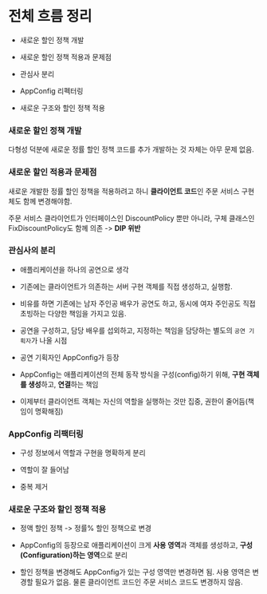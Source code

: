 # 전체 흐름 정리

- 새로운 할인 정책 개발

- 새로운 할인 정책 적용과 문제점

- 관심사 분리

- AppConfig 리펙터링

- 새로운 구조와 할인 정책 적용


### 새로운 할인 정책 개발

다형성 덕분에 새로운 정률 할인 정책 코드를 추가 개발하는 것 자체는 아무 문제 없음.

### 새로운 할인 적용과 문제점

새로운 개발한 정률 할인 정책을 적용하려고 하니 **클라이언트 코드**인 주문 서비스 구현체도 함께 변경해야함.

주문 서비스 클라이언트가 인터페이스인 DiscountPolicy 뿐만 아니라, 구체 클래스인 FixDiscountPolicy도 함께 의존 -> **DIP 위반**

### 관심사의 분리

- 애플리케이션을 하나의 공연으로 생각

- 기존에는 클라이언트가 의존하는 서버 구현 객체를 직접 생성하고, 실행함.

- 비유를 하면 기존에는 남자 주인공 배우가 공연도 하고, 동시에 여자 주인공도 직접 초빙하는 다양한 책임을 가지고 있음.

- 공연을 구성하고, 담당 배우를 섭외하고, 지정하는 책임을 담당하는 별도의 `공연 기획자`가 나올 시점

- 공연 기획자인 AppConfig가 등장

- AppConfig는 애플리케이션의 전체 동작 방식을 구성(config)하기 위해, **구현 객체를 생성**하고, **연결**하는 책임

- 이제부터 클라이언트 객체는 자신의 역할을 실행하는 것만 집중, 권한이 줄어듬(책임이 명확해짐)

### AppConfig 리팩터링

- 구성 정보에서 역할과 구현을 명확하게 분리

- 역할이 잘 들어남

- 중복 제거

### 새로운 구조와 할인 정책 적용

- 정액 할인 정책 -> 정률% 할인 정책으로 변경

- AppConfig의 등장으로 애플리케이션이 크게 **사용 영역**과 객체를 생성하고, **구성(Configuration)하는 영역**으로 분리

- 할인 정책을 변경해도 AppConfig가 있는 구성 영역만 변경하면 됨. 사용 영역은 변경할 필요가 없음. 물론 클라이언트 코드인 주문 서비스 코드도 변경하지 않음.